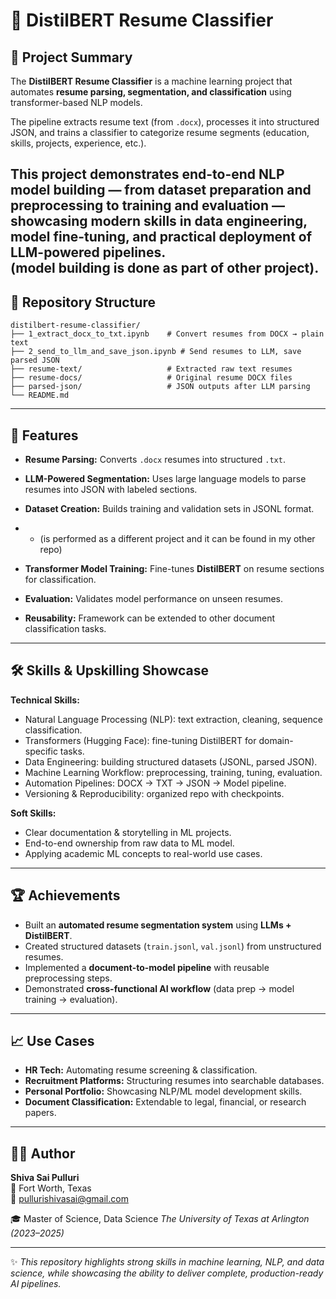 # 📂 DistilBERT Resume Classifier  

## 📌 Project Summary  
The **DistilBERT Resume Classifier** is a machine learning project that automates **resume parsing, segmentation, and classification** using transformer-based NLP models.  

The pipeline extracts resume text (from `.docx`), processes it into structured JSON, and trains a classifier to categorize resume segments (education, skills, projects, experience, etc.).  

This project demonstrates **end-to-end NLP model building** — from dataset preparation and preprocessing to training and evaluation — showcasing modern skills in **data engineering, model fine-tuning, and practical deployment of LLM-powered pipelines**.  
(model building is done as part of other project).
---

## 📁 Repository Structure  

```text
distilbert-resume-classifier/
├── 1_extract_docx_to_txt.ipynb    # Convert resumes from DOCX → plain text
├── 2_send_to_llm_and_save_json.ipynb # Send resumes to LLM, save parsed JSON
├── resume-text/                   # Extracted raw text resumes
├── resume-docs/                   # Original resume DOCX files
├── parsed-json/                   # JSON outputs after LLM parsing
└── README.md
```

---

## 🚀 Features  
- **Resume Parsing:** Converts `.docx` resumes into structured `.txt`.  
- **LLM-Powered Segmentation:** Uses large language models to parse resumes into JSON with labeled sections.  
- **Dataset Creation:** Builds training and validation sets in JSONL format.
  
- - (is performed as a different project and it can be found in my other repo)
- **Transformer Model Training:** Fine-tunes **DistilBERT** on resume sections for classification.
- **Evaluation:** Validates model performance on unseen resumes.  
- **Reusability:** Framework can be extended to other document classification tasks.  

---

## 🛠️ Skills & Upskilling Showcase  

**Technical Skills:**  
- Natural Language Processing (NLP): text extraction, cleaning, sequence classification.  
- Transformers (Hugging Face): fine-tuning DistilBERT for domain-specific tasks.  
- Data Engineering: building structured datasets (JSONL, parsed JSON).  
- Machine Learning Workflow: preprocessing, training, tuning, evaluation.  
- Automation Pipelines: DOCX → TXT → JSON → Model pipeline.  
- Versioning & Reproducibility: organized repo with checkpoints.  

**Soft Skills:**  
- Clear documentation & storytelling in ML projects.  
- End-to-end ownership from raw data to ML model.  
- Applying academic ML concepts to real-world use cases.  

---

## 🏆 Achievements  
- Built an **automated resume segmentation system** using **LLMs + DistilBERT**.  
- Created structured datasets (`train.jsonl`, `val.jsonl`) from unstructured resumes.  
- Implemented a **document-to-model pipeline** with reusable preprocessing steps.  
- Demonstrated **cross-functional AI workflow** (data prep → model training → evaluation).  

---

## 📈 Use Cases  
- **HR Tech:** Automating resume screening & classification.  
- **Recruitment Platforms:** Structuring resumes into searchable databases.  
- **Personal Portfolio:** Showcasing NLP/ML model development skills.  
- **Document Classification:** Extendable to legal, financial, or research papers.  

---

## 👩‍💻 Author  

**Shiva Sai Pulluri**  
📍 Fort Worth, Texas  
📧 pullurishivasai@gmail.com  

🎓 Master of Science, Data Science 
*The University of Texas at Arlington (2023–2025)*  

---

✨ *This repository highlights strong skills in machine learning, NLP, and data science, while showcasing the ability to deliver complete, production-ready AI pipelines.*  
